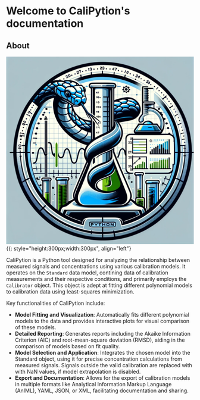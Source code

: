 # Welcome to CaliPytion's documentation

## About

![CaliPytion Logo](figs/logo.png "CaliPytion Logo"){{: style="height:300px;width:300px", align="left"}


CaliPytion is a Python tool designed for analyzing the relationship between measured signals and concentrations using various calibration models. It operates on the `Standard` data model, contining data of calibration measurements and their respective conditions, and primarily employs the `Calibrator` object. This object is adept at fitting different polynomial models to calibration data using least-squares minimization.

Key functionalities of CaliPytion include:

- __Model Fitting and Visualization__: Automatically fits different polynomial models to the data and provides interactive plots for visual comparison of these models.
- __Detailed Reporting__: Generates reports including the Akaike Information Criterion (AIC) and root-mean-square deviation (RMSD), aiding in the comparison of models based on fit quality.
- __Model Selection and Application__: Integrates the chosen model into the Standard object, using it for precise concentration calculations from measured signals. Signals outside the valid calibration are replaced with with NaN values, if model extrapolation is disabled.
- __Export and Documentation__: Allows for the export of calibration models in multiple formats like Analytical Information Markup Language (AnIML), YAML, JSON, or XML, facilitating documentation and sharing.
